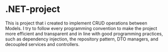 # .NET-project
This is project that i created to implement CRUD operations between Models. I try to follow every programming convention to make the project more efficient and transparent and in line with good programming practices, such as dependency injection, the repository pattern, DTO managers, and decoupled services and controllers.

